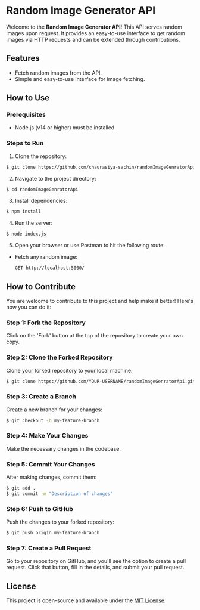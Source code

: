 # Random Image Generator API

Welcome to the **Random Image Generator API**! This API serves random images upon request. It provides an easy-to-use interface to get random images via HTTP requests and can be extended through contributions.

## Features
- Fetch random images from the API.
- Simple and easy-to-use interface for image fetching.

## How to Use

### Prerequisites
- Node.js (v14 or higher) must be installed.

### Steps to Run

1. Clone the repository:
```bash
$ git clone https://github.com/chaurasiya-sachin/randomImageGenratorApi.git
```

2. Navigate to the project directory:
```bash
$ cd randomImageGenratorApi
```

3. Install dependencies:
```bash
$ npm install
```

4. Run the server:
```bash
$ node index.js
```

5. Open your browser or use Postman to hit the following route:
- Fetch any random image:
  ```bash
  GET http://localhost:5000/
  ```

## How to Contribute
You are welcome to contribute to this project and help make it better! Here's how you can do it:

### Step 1: Fork the Repository
Click on the 'Fork' button at the top of the repository to create your own copy.

### Step 2: Clone the Forked Repository
Clone your forked repository to your local machine:
```bash
$ git clone https://github.com/YOUR-USERNAME/randomImageGenratorApi.git
```

### Step 3: Create a Branch
Create a new branch for your changes:
```bash
$ git checkout -b my-feature-branch
```

### Step 4: Make Your Changes
Make the necessary changes in the codebase.

### Step 5: Commit Your Changes
After making changes, commit them:
```bash
$ git add .
$ git commit -m "Description of changes"
```

### Step 6: Push to GitHub
Push the changes to your forked repository:
```bash
$ git push origin my-feature-branch
```

### Step 7: Create a Pull Request
Go to your repository on GitHub, and you'll see the option to create a pull request. Click that button, fill in the details, and submit your pull request.

## License
This project is open-source and available under the [MIT License](LICENSE).

